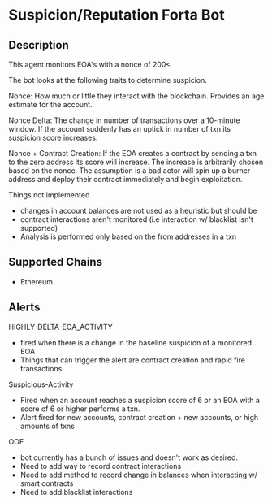 # Suspicion/Reputation Forta Bot

## Description

This agent monitors EOA's with a nonce of 200<

The bot looks at the following traits to determine suspicion.

Nonce: How much or little they interact with the blockchain. 
Provides an age estimate for the account.

Nonce Delta: The change in number of transactions over a 
10-minute window. If the account suddenly has an uptick in number
of txn its suspicion score increases.

Nonce + Contract Creation: If the EOA creates a contract by sending
a txn to the zero address its score will increase. The increase
is arbitrarily chosen based on the nonce. The assumption is a bad
actor will spin up a burner address and deploy their contract immediately and
begin exploitation. 

Things not implemented
- changes in account balances are not used as a heuristic but should be
- contract interactions aren't monitored (i.e interaction w/ blacklist isn't supported)
- Analysis is performed only based on the from addresses in a txn

## Supported Chains

- Ethereum


## Alerts

HIGHLY-DELTA-EOA_ACTIVITY 
- fired when there is a change in the baseline suspicion of a monitored EOA
- Things that can trigger the alert are contract creation and rapid fire transactions

Suspicious-Activity 
- Fired when an account reaches a suspicion score of 6 or an EOA with a score of 6 or higher performs a txn.
- Alert fired for new accounts, contract creation + new accounts, or high amounts of txns


OOF
- bot currently has a bunch of issues and doesn't work as desired.
- Need to add way to record contract interactions
- Need to add method to record change in balances when interacting w/ smart contracts
- Need to add blacklist interactions
